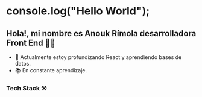 # console.log("Hello World");

## Hola!, mi nombre es Anouk Rímola desarrolladora Front End 👩‍💻

* 🌱 Actualmente estoy profundizando React y aprendiendo bases de datos.
* 📚 En constante aprendizaje.


### Tech Stack ⚒️



